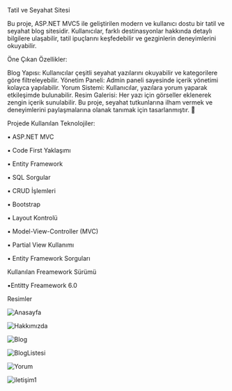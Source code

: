 Tatil ve Seyahat Sitesi

Bu proje, ASP.NET MVC5 ile geliştirilen modern ve kullanıcı dostu bir tatil ve seyahat blog sitesidir. Kullanıcılar, farklı destinasyonlar hakkında detaylı bilgilere ulaşabilir, tatil ipuçlarını keşfedebilir ve gezginlerin deneyimlerini okuyabilir.

Öne Çıkan Özellikler:

Blog Yapısı: Kullanıcılar çeşitli seyahat yazılarını okuyabilir ve kategorilere göre filtreleyebilir.
Yönetim Paneli: Admin paneli sayesinde içerik yönetimi kolayca yapılabilir.
Yorum Sistemi: Kullanıcılar, yazılara yorum yaparak etkileşimde bulunabilir.
Resim Galerisi: Her yazı için görseller eklenerek zengin içerik sunulabilir.
Bu proje, seyahat tutkunlarına ilham vermek ve deneyimlerini paylaşmalarına olanak tanımak için tasarlanmıştır. 🚀

Projede Kullanılan Teknolojiler:

▪️ ASP.NET MVC

▪️ Code First Yaklaşımı

▪️ Entity Framework

▪️ SQL Sorgular

▪️ CRUD İşlemleri

▪️ Bootstrap

▪️ Layout Kontrolü

▪️ Model-View-Controller (MVC)

▪️ Partial View Kullanımı

▪️ Entity Framework Sorguları


Kullanılan Freamework Sürümü

▪️Entitty Freamework 6.0

Resimler

![Anasayfa](https://github.com/user-attachments/assets/bf4b7e53-9387-45f1-b2c6-5228d57f997d)

![Hakkımızda](https://github.com/user-attachments/assets/50a74729-c734-467e-88dd-304e0c9a125d)

![Blog](https://github.com/user-attachments/assets/d6a085dc-ef8c-4643-ba0d-3089b562d36c)

![BlogListesi](https://github.com/user-attachments/assets/3d2ecca5-ace8-4112-a8c1-7bb0644c86d2)

![Yorum](https://github.com/user-attachments/assets/9f802137-91b2-4549-ac4f-802bff06497d)

![iletişim1](https://github.com/user-attachments/assets/6752ae83-5a54-402f-9c36-94bac8efe88c)
